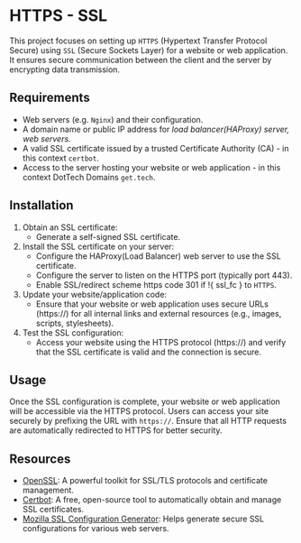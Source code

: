 # HTTPS - SSL

This project focuses on setting up `HTTPS` (Hypertext Transfer Protocol Secure) using `SSL` (Secure Sockets Layer) for a website or web application. It ensures secure communication between the client and the server by encrypting data transmission.

## Requirements

- Web servers (e.g. `Nginx`) and their configuration.
- A domain name or public IP address for *load balancer(HAProxy) server, web servers.*
- A valid SSL certificate issued by a trusted Certificate Authority (CA) - in this context `certbot`.
- Access to the server hosting your website or web application - in this context DotTech Domains `get.tech`.

## Installation

1. Obtain an SSL certificate:
   - Generate a self-signed SSL certificate.
2. Install the SSL certificate on your server:
   - Configure the HAProxy(Load Balancer) web server to use the SSL certificate.
   - Configure the server to listen on the HTTPS port (typically port 443).
   - Enable SSL/redirect scheme https code 301 if !{ ssl_fc } to `HTTPS`.
3. Update your website/application code:
   - Ensure that your website or web application uses secure URLs (https://) for all internal links and external resources (e.g., images, scripts, stylesheets).
4. Test the SSL configuration:
   - Access your website using the HTTPS protocol (https://) and verify that the SSL certificate is valid and the connection is secure.
   
## Usage

Once the SSL configuration is complete, your website or web application will be accessible via the HTTPS protocol. Users can access your site securely by prefixing the URL with `https://`. Ensure that all HTTP requests are automatically redirected to HTTPS for better security.

## Resources

- [OpenSSL](https://www.openssl.org/): A powerful toolkit for SSL/TLS protocols and certificate management.
- [Certbot](https://certbot.eff.org/): A free, open-source tool to automatically obtain and manage SSL certificates.
- [Mozilla SSL Configuration Generator](https://mozilla.github.io/server-side-tls/ssl-config-generator/): Helps generate secure SSL configurations for various web servers.
